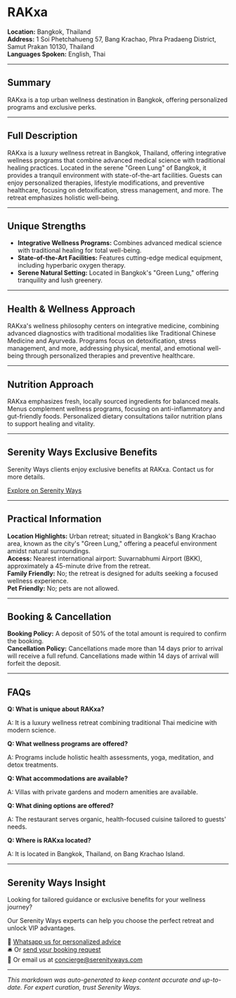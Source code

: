 # RAKxa

**Location:** Bangkok, Thailand  
**Address:** 1 Soi Phetchahueng 57, Bang Krachao, Phra Pradaeng District, Samut Prakan 10130, Thailand  
**Languages Spoken:** English, Thai

---

## Summary

RAKxa is a top urban wellness destination in Bangkok, offering personalized programs and exclusive perks.

---

## Full Description

RAKxa is a luxury wellness retreat in Bangkok, Thailand, offering integrative wellness programs that combine advanced medical science with traditional healing practices. Located in the serene "Green Lung" of Bangkok, it provides a tranquil environment with state-of-the-art facilities. Guests can enjoy personalized therapies, lifestyle modifications, and preventive healthcare, focusing on detoxification, stress management, and more. The retreat emphasizes holistic well-being.

---

## Unique Strengths

- **Integrative Wellness Programs:** Combines advanced medical science with traditional healing for total well-being.
- **State-of-the-Art Facilities:** Features cutting-edge medical equipment, including hyperbaric oxygen therapy.
- **Serene Natural Setting:** Located in Bangkok's "Green Lung," offering tranquility and lush greenery.

---

## Health & Wellness Approach

RAKxa's wellness philosophy centers on integrative medicine, combining advanced diagnostics with traditional modalities like Traditional Chinese Medicine and Ayurveda. Programs focus on detoxification, stress management, and more, addressing physical, mental, and emotional well-being through personalized therapies and preventive healthcare.

---

## Nutrition Approach

RAKxa emphasizes fresh, locally sourced ingredients for balanced meals. Menus complement wellness programs, focusing on anti-inflammatory and gut-friendly foods. Personalized dietary consultations tailor nutrition plans to support healing and vitality.

---

## Serenity Ways Exclusive Benefits

Serenity Ways clients enjoy exclusive benefits at RAKxa. Contact us for more details.

[Explore on Serenity Ways](https://serenityways.com/collections/rakxa-bangkok)

---

## Practical Information

**Location Highlights:** Urban retreat; situated in Bangkok's Bang Krachao area, known as the city's "Green Lung," offering a peaceful environment amidst natural surroundings.  
**Access:** Nearest international airport: Suvarnabhumi Airport (BKK), approximately a 45-minute drive from the retreat.  
**Family Friendly:** No; the retreat is designed for adults seeking a focused wellness experience.  
**Pet Friendly:** No; pets are not allowed.

---

## Booking & Cancellation

**Booking Policy:** A deposit of 50% of the total amount is required to confirm the booking.  
**Cancellation Policy:** Cancellations made more than 14 days prior to arrival will receive a full refund. Cancellations made within 14 days of arrival will forfeit the deposit.

---

## FAQs

**Q: What is unique about RAKxa?**

A: It is a luxury wellness retreat combining traditional Thai medicine with modern science.

**Q: What wellness programs are offered?**

A: Programs include holistic health assessments, yoga, meditation, and detox treatments.

**Q: What accommodations are available?**

A: Villas with private gardens and modern amenities are available.

**Q: What dining options are offered?**

A: The restaurant serves organic, health-focused cuisine tailored to guests' needs.

**Q: Where is RAKxa located?**

A: It is located in Bangkok, Thailand, on Bang Krachao Island.


---

## Serenity Ways Insight

Looking for tailored guidance or exclusive benefits for your wellness journey?

Our Serenity Ways experts can help you choose the perfect retreat and unlock VIP advantages.

💬 [Whatsapp us for personalized advice](https://wa.me/33786553455)  
🛎️ Or [send your booking request](https://serenityways.com/pages/contact)  
📧 Or email us at [concierge@serenityways.com](mailto:concierge@serenityways.com)

---

*This markdown was auto-generated to keep content accurate and up-to-date. For expert curation, trust Serenity Ways.*
